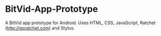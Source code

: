 BitVid-App-Prototype
====================

A BitVid app prototype for Android. Uses HTML, CSS, JavaScript, Ratchet (http://goratchet.com) and Stylus.
